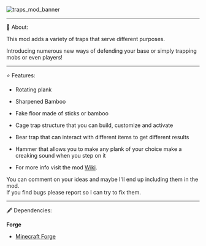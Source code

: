 ![traps_mod_banner](https://github.com/user-attachments/assets/537403e6-ae38-4d64-8e11-9b4f11b5c5f4)

---

📖 About:


This mod adds a variety of traps that serve different purposes.

Introducing numerous new ways of defending your base or simply trapping mobs or even players!

---

⭐ Features:


- Rotating plank
- Sharpened Bamboo
- Fake floor made of sticks or bamboo
- Cage trap structure that you can build, customize and activate
- Bear trap that can interact with different items to get different results
- Hammer that allows you to make any plank of your choice make a creaking sound when you step on it 

- For more info visit the mod [Wiki]().

 You can comment on your ideas and maybe I'll end up including them in the mod.     
 If you find bugs please report so I can try to fix them.

 ---

🖋 Dependencies:

**Forge**

- [Minecraft Forge](https://files.minecraftforge.net/net/minecraftforge/forge/)
